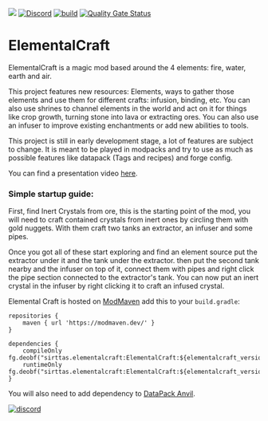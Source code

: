 [![](http://cf.way2muchnoise.eu/395158.svg)](https://www.curseforge.com/minecraft/mc-mods/elemental-craft)
[![Discord](https://img.shields.io/discord/726853121816526878.svg?label=&logo=discord&logoColor=ffffff&color=7389D8&labelColor=6A7EC2)](https://discord.gg/BFfAmJP)
[![build](https://github.com/Sirttas/ElementalCraft/actions/workflows/build.yml/badge.svg)](https://github.com/Sirttas/ElementalCraft/actions)
[![Quality Gate Status](https://sonarcloud.io/api/project_badges/measure?project=Sirttas_ElementalCraft&metric=alert_status)](https://sonarcloud.io/dashboard?id=Sirttas_ElementalCraft)

# ElementalCraft

ElementalCraft is a magic mod based around the 4 elements: fire, water, earth and air.

This project features new resources: Elements, ways to gather those elements and use them for different crafts: infusion, binding, etc. You can also use shrines to channel elements in the world and act on it for things like crop growth, turning stone into lava or extracting ores. You can also use an infuser to improve existing enchantments or add new abilities to tools.

This project is still in early development stage, a lot of features are subject to change. It is meant to be played in modpacks and try to use as much as possible features like datapack (Tags and recipes) and forge config.

You can find a presentation video [here](https://www.reddit.com/r/feedthebeast/comments/in2ask/elemental_craft_first_release_forge_1152_and_1162/).

### Simple startup guide:
First, find Inert Crystals from ore, this is the starting point of the mod, you will need to craft contained crystals from inert ones by circling them with gold nuggets. With them craft two tanks an extractor, an infuser and some pipes.

Once you got all of these start exploring and find an element source put the extractor under it and the tank under the extractor. then put the second tank nearby and the infuser on top of it, connect them with pipes and right click the pipe section connected to the extractor's tank. You can now put an inert crystal in the infuser by right clicking it to craft an infused crystal.


Elemental Craft is hosted on [ModMaven](https://modmaven.dev/) add this to your `build.gradle`:
```grouvy
repositories {
    maven { url 'https://modmaven.dev/' }
}

dependencies {
    compileOnly fg.deobf("sirttas.elementalcraft:ElementalCraft:${elementalcraft_version}:api")
    runtimeOnly fg.deobf("sirttas.elementalcraft:ElementalCraft:${elementalcraft_version}")
}
```
You will also need to add dependency to [DataPack Anvil](https://github.com/Sirttas/DataPack-Anvil).


[![discord](https://i.imgur.com/mANW7ms.png "discord")](https://discord.gg/BFfAmJP "")
